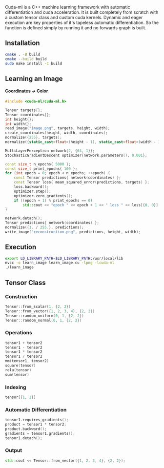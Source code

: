 Cuda-ml is a C++ machine learning framework with automatic differentiation and cuda acceleration. It is built completely from scratch with a custom tensor class and custom cuda kernels. Dynamic and eager execution are key properties of it's tapeless automatic differentiation. So the function is defined simply by running it and no forwards graph is built.

## Installation
```bash
cmake . -B build
cmake --build build
sudo make install -C build
```

## Learning an Image 
#### Coordinates &rarr; Color
```cpp
#include <cuda-ml/cuda-ml.h>

Tensor targets{};
Tensor coordinates{};
int height{};
int width{};
read_image("image.png", targets, height, width);
create_coordinates(height, width, coordinates);
normalize({255}, targets);
normalize({static_cast<float>(height - 1), static_cast<float>(width - 1)}, coordinates);

MultiLayerPerceptron network{2, {64, 1}};
StochasticGradientDescent optimizer{network.parameters(), 0.001};

const size_t n_epochs{ 5000 };
const size_t print_epochs{ 100 };
for (int epoch = 0; epoch < n_epochs; ++epoch) {
    const Tensor predictions{ network(coordinates) };
    const Tensor loss{ mean_squared_error(predictions, targets) };
    loss.backward();
    optimizer.step();
    optimizer.zero_gradients();
    if ((epoch + 1) % print_epochs == 0)
        std::cout << "epoch " << epoch + 1 << " loss " << loss[{0, 0}] << '\n';
}

network.detach();
Tensor predictions{ network(coordinates) };
normalize({1. / 255.}, predictions);
write_image("reconstruction.png", predictions, height, width);
```

## Execution
```bash
export LD_LIBRARY_PATH=$LD_LIBRARY_PATH:/usr/local/lib
nvcc -o learn_image learn_image.cu -lpng -lcuda-ml
./learn_image
```

## Tensor Class
### Construction
```cpp
Tensor::from_scalar(1, {2, 2})
Tensor::from_vector({1, 2, 3, 4}, {2, 2})
Tensor::random_uniform(0, 1, {2, 2})
Tensor::random_normal(0, 1, {2, 2})
```

### Operations
```cpp
tensor1 + tensor2
tensor1 - tensor2
tensor1 * tensor2
tensor1 / tensor2
mm(tensor1, tensor2)
square(tensor)
relu(tensor)
sum(tensor)
```

### Indexing
```cpp
tensor[{1, 2}]
```

### Automatic Differentiation
```cpp
tensor1.requires_gradients();
product = tensor1 * tensor2;
product.backward();
gradients = tensor1.gradients();
tensor1.detach();
```

### Output
```cpp
std::cout << Tensor::from_vector({1, 2, 3, 4}, {2, 2});
```
